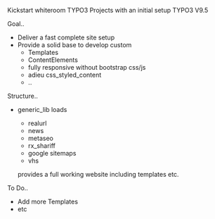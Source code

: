 Kickstart whiteroom TYPO3 Projects with an initial setup
TYPO3 V9.5

Goal..

* Deliver a fast complete site setup
* Provide a solid base to develop custom
  * Templates
  * ContentElements
  * fully responsive without bootstrap css/js
  * adieu css_styled_content
  * ..


Structure..

* generic_lib loads
  * realurl
  * news
  * metaseo
  * rx_shariff
  * google sitemaps
  * vhs
  
  provides a full working website including templates etc.



To Do..

* Add more Templates
* etc



